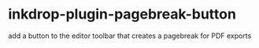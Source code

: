 # inkdrop-plugin-pagebreak-button
add a button to the editor toolbar that creates a pagebreak for PDF exports
